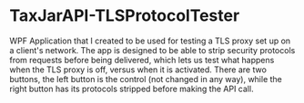 # TaxJarAPI-TLSProtocolTester
 WPF Application that I created to be used for testing a TLS proxy set up on a client's network. The app is designed to be able to strip security protocols from requests before being delivered, which lets us test what happens when the TLS proxy is off, versus when it is activated. There are two buttons, the left button is the control (not changed in any way), while the right button has its protocols stripped before making the API call.
